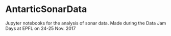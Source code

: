 # AntarticSonarData
Jupyter notebooks for the analysis of sonar data. Made during the Data Jam Days at EPFL on 24-25 Nov. 2017